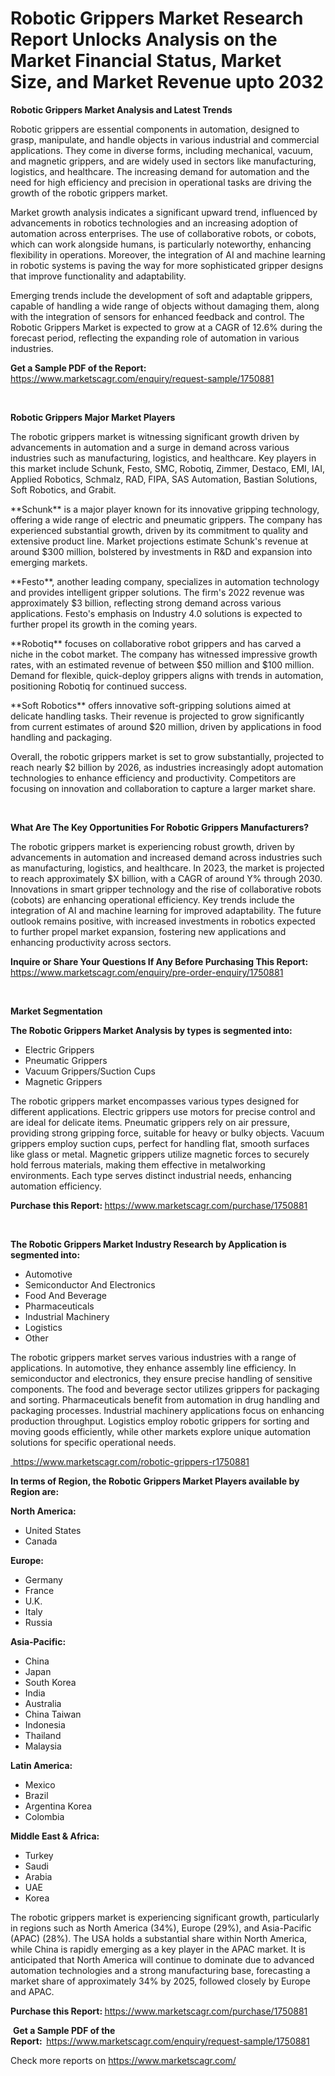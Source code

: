 <p><h1>Robotic Grippers Market Research Report Unlocks Analysis on the Market Financial Status, Market Size, and Market Revenue upto 2032</h1></p><p><strong>Robotic Grippers Market Analysis and Latest Trends</strong></p>
<p><p>Robotic grippers are essential components in automation, designed to grasp, manipulate, and handle objects in various industrial and commercial applications. They come in diverse forms, including mechanical, vacuum, and magnetic grippers, and are widely used in sectors like manufacturing, logistics, and healthcare. The increasing demand for automation and the need for high efficiency and precision in operational tasks are driving the growth of the robotic grippers market.</p><p>Market growth analysis indicates a significant upward trend, influenced by advancements in robotics technologies and an increasing adoption of automation across enterprises. The use of collaborative robots, or cobots, which can work alongside humans, is particularly noteworthy, enhancing flexibility in operations. Moreover, the integration of AI and machine learning in robotic systems is paving the way for more sophisticated gripper designs that improve functionality and adaptability.</p><p>Emerging trends include the development of soft and adaptable grippers, capable of handling a wide range of objects without damaging them, along with the integration of sensors for enhanced feedback and control. The Robotic Grippers Market is expected to grow at a CAGR of 12.6% during the forecast period, reflecting the expanding role of automation in various industries.</p></p>
<p><strong>Get a Sample PDF of the Report:&nbsp;</strong> <a href="https://www.marketscagr.com/enquiry/request-sample/1750881?utm_campaign=2383&utm_medium=2&utm_source=Github&utm_content=ia&utm_term=10042025&utm_id=robotic-grippers">https://www.marketscagr.com/enquiry/request-sample/1750881</a></p>
<p>&nbsp;</p>
<p><strong>Robotic Grippers Major Market Players</strong></p>
<p><p>The robotic grippers market is witnessing significant growth driven by advancements in automation and a surge in demand across various industries such as manufacturing, logistics, and healthcare. Key players in this market include Schunk, Festo, SMC, Robotiq, Zimmer, Destaco, EMI, IAI, Applied Robotics, Schmalz, RAD, FIPA, SAS Automation, Bastian Solutions, Soft Robotics, and Grabit.</p><p>**Schunk** is a major player known for its innovative gripping technology, offering a wide range of electric and pneumatic grippers. The company has experienced substantial growth, driven by its commitment to quality and extensive product line. Market projections estimate Schunk's revenue at around $300 million, bolstered by investments in R&D and expansion into emerging markets.</p><p>**Festo**, another leading company, specializes in automation technology and provides intelligent gripper solutions. The firm's 2022 revenue was approximately $3 billion, reflecting strong demand across various applications. Festo's emphasis on Industry 4.0 solutions is expected to further propel its growth in the coming years.</p><p>**Robotiq** focuses on collaborative robot grippers and has carved a niche in the cobot market. The company has witnessed impressive growth rates, with an estimated revenue of between $50 million and $100 million. Demand for flexible, quick-deploy grippers aligns with trends in automation, positioning Robotiq for continued success.</p><p>**Soft Robotics** offers innovative soft-gripping solutions aimed at delicate handling tasks. Their revenue is projected to grow significantly from current estimates of around $20 million, driven by applications in food handling and packaging.</p><p>Overall, the robotic grippers market is set to grow substantially, projected to reach nearly $2 billion by 2026, as industries increasingly adopt automation technologies to enhance efficiency and productivity. Competitors are focusing on innovation and collaboration to capture a larger market share.</p></p>
<p>&nbsp;</p>
<p><strong>What Are The Key Opportunities For Robotic Grippers Manufacturers?</strong></p>
<p><p>The robotic grippers market is experiencing robust growth, driven by advancements in automation and increased demand across industries such as manufacturing, logistics, and healthcare. In 2023, the market is projected to reach approximately $X billion, with a CAGR of around Y% through 2030. Innovations in smart gripper technology and the rise of collaborative robots (cobots) are enhancing operational efficiency. Key trends include the integration of AI and machine learning for improved adaptability. The future outlook remains positive, with increased investments in robotics expected to further propel market expansion, fostering new applications and enhancing productivity across sectors.</p></p>
<p><strong>Inquire or Share Your Questions If Any Before Purchasing This Report:</strong> <a href="https://www.marketscagr.com/enquiry/pre-order-enquiry/1750881?utm_campaign=2383&utm_medium=2&utm_source=Github&utm_content=ia&utm_term=10042025&utm_id=robotic-grippers">https://www.marketscagr.com/enquiry/pre-order-enquiry/1750881</a></p>
<p>&nbsp;</p>
<p><strong>Market Segmentation</strong></p>
<p><strong>The Robotic Grippers Market Analysis by types is segmented into:</strong></p>
<p><ul><li>Electric Grippers</li><li>Pneumatic Grippers</li><li>Vacuum Grippers/Suction Cups</li><li>Magnetic Grippers</li></ul></p>
<p><p>The robotic grippers market encompasses various types designed for different applications. Electric grippers use motors for precise control and are ideal for delicate items. Pneumatic grippers rely on air pressure, providing strong gripping force, suitable for heavy or bulky objects. Vacuum grippers employ suction cups, perfect for handling flat, smooth surfaces like glass or metal. Magnetic grippers utilize magnetic forces to securely hold ferrous materials, making them effective in metalworking environments. Each type serves distinct industrial needs, enhancing automation efficiency.</p></p>
<p><strong>Purchase this Report:&nbsp;</strong><a href="https://www.marketscagr.com/purchase/1750881?utm_campaign=2383&utm_medium=2&utm_source=Github&utm_content=ia&utm_term=10042025&utm_id=robotic-grippers">https://www.marketscagr.com/purchase/1750881</a></p>
<p>&nbsp;</p>
<p><strong>The Robotic Grippers Market Industry Research by Application is segmented into:</strong></p>
<p><ul><li>Automotive</li><li>Semiconductor And Electronics</li><li>Food And Beverage</li><li>Pharmaceuticals</li><li>Industrial Machinery</li><li>Logistics</li><li>Other</li></ul></p>
<p><p>The robotic grippers market serves various industries with a range of applications. In automotive, they enhance assembly line efficiency. In semiconductor and electronics, they ensure precise handling of sensitive components. The food and beverage sector utilizes grippers for packaging and sorting. Pharmaceuticals benefit from automation in drug handling and packaging processes. Industrial machinery applications focus on enhancing production throughput. Logistics employ robotic grippers for sorting and moving goods efficiently, while other markets explore unique automation solutions for specific operational needs.</p></p>
<p><a href="https://www.marketscagr.com/robotic-grippers-r1750881?utm_campaign=2383&utm_medium=2&utm_source=Github&utm_content=ia&utm_term=10042025&utm_id=robotic-grippers">&nbsp;https://www.marketscagr.com/robotic-grippers-r1750881</a></p>
<p><strong>In terms of Region, the Robotic Grippers Market Players available by Region are:</strong></p>
<p>
    <p> <strong> North America: </strong>
        <ul>
            <li>United States</li>
            <li>Canada</li>
        </ul>
        </p> 
    <p> <strong> Europe: </strong>
        <ul>
            <li>Germany</li>
            <li>France</li>
            <li>U.K.</li>
            <li>Italy</li>
            <li>Russia</li>
        </ul>
        </p> 
    <p> <strong> Asia-Pacific: </strong>
        <ul>
            <li>China</li>
            <li>Japan</li>
            <li>South Korea</li>
            <li>India</li>
            <li>Australia</li>
            <li>China Taiwan</li>
            <li>Indonesia</li>
            <li>Thailand</li>
            <li>Malaysia</li>
        </ul>
        </p> 
    <p> <strong> Latin America: </strong>
        <ul>
            <li>Mexico</li>
            <li>Brazil</li>
            <li>Argentina Korea</li>
            <li>Colombia</li>
        </ul>
        </p> 
    <p> <strong> Middle East & Africa: </strong>
        <ul>
            <li>Turkey</li>
            <li>Saudi</li>
            <li>Arabia</li>
            <li>UAE</li>
            <li>Korea</li>
        </ul>
    </p>
    </p>
<p><p>The robotic grippers market is experiencing significant growth, particularly in regions such as North America (34%), Europe (29%), and Asia-Pacific (APAC) (28%). The USA holds a substantial share within North America, while China is rapidly emerging as a key player in the APAC market. It is anticipated that North America will continue to dominate due to advanced automation technologies and a strong manufacturing base, forecasting a market share of approximately 34% by 2025, followed closely by Europe and APAC.</p></p>
<p><strong>Purchase this Report: </strong><a href="https://www.marketscagr.com/purchase/1750881?utm_campaign=2383&utm_medium=2&utm_source=Github&utm_content=ia&utm_term=10042025&utm_id=robotic-grippers">https://www.marketscagr.com/purchase/1750881</a></p>
<p>&nbsp;<strong>Get a Sample PDF of the Report:&nbsp;&nbsp;</strong><a href="https://www.marketscagr.com/enquiry/request-sample/1750881?utm_campaign=2383&utm_medium=2&utm_source=Github&utm_content=ia&utm_term=10042025&utm_id=robotic-grippers">https://www.marketscagr.com/enquiry/request-sample/1750881</a></p>
<p><strong></strong></p>
<p>Check more reports on <a href="https://www.marketscagr.com/?utm_campaign=2383&utm_medium=2&utm_source=Github&utm_content=ia&utm_term=10042025&utm_id=robotic-grippers">https://www.marketscagr.com/</a></p>